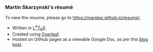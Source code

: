 ### Martin Skarzynski's résumé

To view the resume, please go to https://marskar.github.io/resume/.

- Written in [L<sup>A</sup>T<sub>E</sub>X](https://en.wikipedia.org/wiki/LaTeX).
- Created using [Overleaf](https://www.overleaf.com/read/bvpsxgwbdktd).
- Hosted on GitHub pages as a viewable Google Doc, as per this [blog post](https://medium.com/@kekayan/display-your-resume-cv-pdf-in-website-using-github-73a088ac961d).
